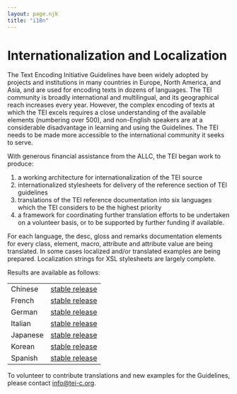 ```yaml
---
layout: page.njk
title: "i18n"
---
```

# Internationalization and Localization

The Text Encoding Initiative Guidelines have been widely adopted by projects and institutions in many countries in Europe, North America, and Asia, and are used for encoding texts in dozens of languages. The TEI community is broadly international and multilingual, and its geographical reach increases every year. However, the complex encoding of texts at which the TEI excels requires a close understanding of the available elements (numbering over 500), and non-English speakers are at a considerable disadvantage in learning and using the Guidelines. The TEI needs to be made more accessible to the international community it seeks to serve.

With generous financial assistance from the ALLC, the TEI began work to produce:

1. a working architecture for internationalization of the TEI source
2. internationalized stylesheets for delivery of the reference section of TEI guidelines
3. translations of the TEI reference documentation into six languages which the TEI considers to be the highest priority
4. a framework for coordinating further translation efforts to be undertaken on a volunteer basis, or to be supported by further funding if available.

For each language, the desc, gloss and remarks documentation elements for every class, element, macro, attribute and attribute value are being translated. In some cases localized and/or translated examples are being prepared. Localization strings for XSL stylesheets are largely complete.

Results are available as follows:

<table class="rules">
<tbody>
<tr>
<td>Chinese</td>
<td><a href="https://tei-c.org/release/doc/tei-p5-doc/zh-TW/html/index.html">stable
release</a></td>
</tr>
<tr>
<td>French</td>
<td><a href="https://tei-c.org/release/doc/tei-p5-doc/fr/html/index.html">stable
release</a></td>
</tr>
<tr>
<td>German</td>
<td><a href="https://tei-c.org/release/doc/tei-p5-doc/de/html/index.html">stable
release</a></td>
</tr>
<tr>
<td>Italian</td>
<td><a href="https://tei-c.org/release/doc/tei-p5-doc/it/html/index.html">stable
release</a></td>
</tr>
<tr>
<td>Japanese</td>
<td><a href="https://tei-c.org/release/doc/tei-p5-doc/ja/html/index.html">stable
release</a></td>
</tr>
<tr>
<td>Korean</td>
<td><a href="https://tei-c.org/release/doc/tei-p5-doc/ko/html/index.html">stable
release</a></td>
</tr>

<!--
<tr>
<td>Portuguese</td>
<td><ref target="http://www.tei-c.org/release/doc/tei-p5-doc/pt/html/">stable
release</a></td>
<td><ref target="http://tei.oucs.ox.ac.uk/P5/Guidelines-web/pt/html/">test
release</a></td>
<td><a href="show-en-pt.xml">Side by side with
English</a></td>
</tr>
-->
<tr>
<td>Spanish</td>
<td><a href="https://tei-c.org/release/doc/tei-p5-doc/es/html/index.html">stable
release</a></td>
</tr>
<!--
<tr>
<td>Russian</td>
<td><ref target="http://www.tei-c.org/release/doc/tei-p5-doc/ru/html/">stable
release</a></td>
<td><ref target="http://tei.oucs.ox.ac.uk/P5/Guidelines-web/ru/html/">test
release</a></td>
<td><a href="show-en-ru.xml">Side by side with
English</a></td>
</tr>
-->
</tbody>
</table>

To volunteer to contribute translations and new examples for the Guidelines, please contact [info@tei-c.org](mailto:info@tei-c.org).